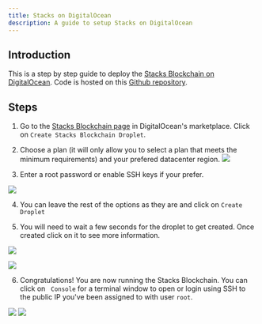 ```yaml
---
title: Stacks on DigitalOcean
description: A guide to setup Stacks on DigitalOcean
---
```


## Introduction

This is a step by step guide to deploy the [Stacks Blockchain on DigitalOcean](https://marketplace.digitalocean.com/apps/stacks-blockchain). Code is hosted on this [Github repository](https://github.com/stacks-network/stacks-blockchain-docker).

## Steps

1. Go to the [Stacks Blockchain page](https://marketplace.digitalocean.com/apps/stacks-blockchain) in DigitalOcean's marketplace. Click on `Create Stacks Blockchain Droplet`.

2. Choose a plan (it will only allow you to select a plan that meets the minimum requirements) and your prefered datacenter region.
![](/images/sh_digitalocean-choose-plan.png)

3. Enter a root password or enable SSH keys if your prefer.

![](/images/sh_digitalocean-choose-authentication.png)

4. You can leave the rest of the options as they are and click on `Create Droplet`

5. You will need to wait a few seconds for the droplet to get created. Once created click on it to see more information.

![](/images/sh_digitalocean-creating-droplet.png)

![](/images/sh_digitalocean-created-droplet.png)

6. Congratulations! You are now running the Stacks Blockchain. You can click on ` Console`  for a terminal window to open or login using SSH to the public IP you've been assigned to with user `root`.

![](/images/sh_digitalocean-console-button.png)
![](/images/sh_digitalocean-console.png)